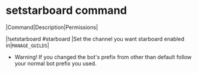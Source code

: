 # setstarboard command

|Command|Description|Permissions|

|!setstarboard #starboard |Set the channel you want starboard enabled in|`MANAGE_GUILDS`|

* Warning! If you changed the bot's prefix from other than default follow your normal bot prefix you used.